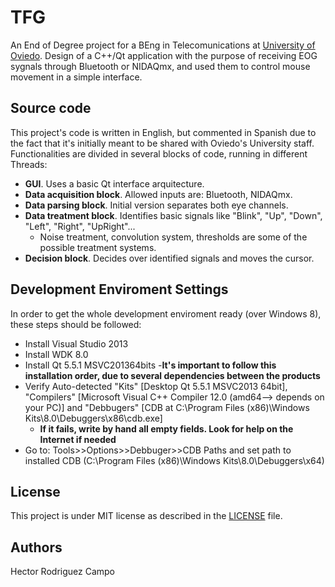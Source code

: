 # TFG

An End of Degree project for a BEng in Telecomunications at [University of Oviedo](http://www.uniovi.es). Design of a C++/Qt application with the purpose of receiving EOG sygnals through Bluetooth or NIDAQmx, and used them to control mouse movement in a simple interface.


Source code
-----------
This project's code is written in English, but commented in Spanish due to the fact that it's initially meant to be shared with Oviedo's University staff. 
Functionalities are divided in several blocks of code, running in different Threads:
- **GUI**. Uses a basic Qt interface arquitecture.
- **Data acquisition block**. Allowed inputs are: Bluetooth, NIDAQmx.
- **Data parsing block**. Initial version separates both eye channels.
- **Data treatment block**. Identifies basic signals like "Blink", "Up", "Down", "Left", "Right", "UpRight"...
  - Noise treatment, convolution system, thresholds are some of the possible treatment systems.
- **Decision block**. Decides over identified signals and moves the cursor.

Development Enviroment Settings
-----------
In order to get the whole development enviroment ready (over Windows 8), these steps should be followed:
- Install Visual Studio 2013
- Install WDK 8.0
- Install Qt 5.5.1 MSVC201364bits
  -**It's important to follow this installation order, due to several dependencies between the products**
- Verify Auto-detected "Kits" [Desktop Qt 5.5.1 MSVC2013 64bit], "Compilers" [Microsoft Visual C++ Compiler 12.0 (amd64--> depends on your PC)] and "Debbugers" [CDB at C:\Program Files (x86)\Windows Kits\8.0\Debuggers\x86\cdb.exe]
  - **If it fails, write by hand all empty fields. Look for help on the Internet if needed**
- Go to: Tools>>Options>>Debbuger>>CDB Paths and set path to installed CDB (C:\Program Files (x86)\Windows Kits\8.0\Debuggers\x64)

License
-------
This project is under MIT license as described in the [LICENSE](https://github.com/Mandros7/EOG-Application/blob/master/LICENSE) file.

Authors
-----------
Hector Rodriguez Campo
